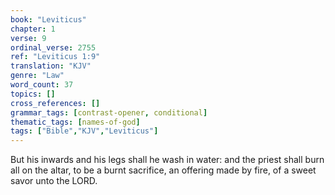 ```yaml
---
book: "Leviticus"
chapter: 1
verse: 9
ordinal_verse: 2755
ref: "Leviticus 1:9"
translation: "KJV"
genre: "Law"
word_count: 37
topics: []
cross_references: []
grammar_tags: [contrast-opener, conditional]
thematic_tags: [names-of-god]
tags: ["Bible","KJV","Leviticus"]
---
```

But his inwards and his legs shall he wash in water: and the priest shall burn all on the altar, to be a burnt sacrifice, an offering made by fire, of a sweet savor unto the LORD.

